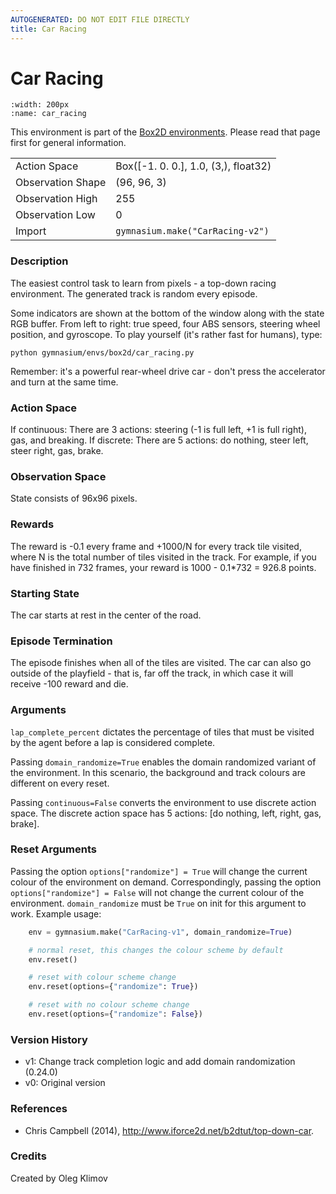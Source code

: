 ```yaml
---
AUTOGENERATED: DO NOT EDIT FILE DIRECTLY
title: Car Racing
---
```


# Car Racing

```{figure} ../../_static/videos/box2d/car_racing.gif 
:width: 200px
:name: car_racing
```

This environment is part of the <a href='..'>Box2D environments</a>. Please read that page first for general information.

|   |   |
|---|---|
| Action Space | Box([-1.  0.  0.], 1.0, (3,), float32) |
| Observation Shape | (96, 96, 3) |
| Observation High | 255 |
| Observation Low | 0 |
| Import | `gymnasium.make("CarRacing-v2")` | 


### Description
The easiest control task to learn from pixels - a top-down
racing environment. The generated track is random every episode.

Some indicators are shown at the bottom of the window along with the
state RGB buffer. From left to right: true speed, four ABS sensors,
steering wheel position, and gyroscope.
To play yourself (it's rather fast for humans), type:
```
python gymnasium/envs/box2d/car_racing.py
```
Remember: it's a powerful rear-wheel drive car - don't press the accelerator
and turn at the same time.

### Action Space
If continuous:
    There are 3 actions: steering (-1 is full left, +1 is full right), gas, and breaking.
If discrete:
    There are 5 actions: do nothing, steer left, steer right, gas, brake.

### Observation Space
State consists of 96x96 pixels.

### Rewards
The reward is -0.1 every frame and +1000/N for every track tile visited,
where N is the total number of tiles visited in the track. For example,
if you have finished in 732 frames, your reward is
1000 - 0.1*732 = 926.8 points.

### Starting State
The car starts at rest in the center of the road.

### Episode Termination
The episode finishes when all of the tiles are visited. The car can also go
outside of the playfield - that is, far off the track, in which case it will
receive -100 reward and die.

### Arguments
`lap_complete_percent` dictates the percentage of tiles that must be visited by
the agent before a lap is considered complete.

Passing `domain_randomize=True` enables the domain randomized variant of the environment.
In this scenario, the background and track colours are different on every reset.

Passing `continuous=False` converts the environment to use discrete action space.
The discrete action space has 5 actions: [do nothing, left, right, gas, brake].

### Reset Arguments
Passing the option `options["randomize"] = True` will change the current colour of the environment on demand.
Correspondingly, passing the option `options["randomize"] = False` will not change the current colour of the environment.
`domain_randomize` must be `True` on init for this argument to work.
Example usage:
```py
    env = gymnasium.make("CarRacing-v1", domain_randomize=True)

    # normal reset, this changes the colour scheme by default
    env.reset()

    # reset with colour scheme change
    env.reset(options={"randomize": True})

    # reset with no colour scheme change
    env.reset(options={"randomize": False})
```

### Version History
- v1: Change track completion logic and add domain randomization (0.24.0)
- v0: Original version

### References
- Chris Campbell (2014), http://www.iforce2d.net/b2dtut/top-down-car.

### Credits
Created by Oleg Klimov
